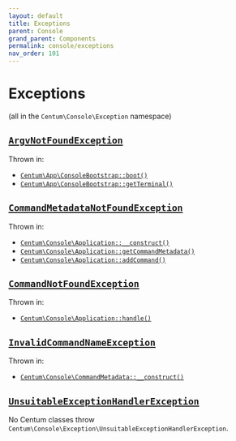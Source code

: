 ```yaml
---
layout: default
title: Exceptions
parent: Console
grand_parent: Components
permalink: console/exceptions
nav_order: 101
---
```




# Exceptions

(all in the `Centum\Console\Exception` namespace)



## [`ArgvNotFoundException`](https://github.com/SidRoberts/centum/blob/development/src/Console/Exception/ArgvNotFoundException.php)

Thrown in:

- [`Centum\App\ConsoleBootstrap::boot()`](https://github.com/SidRoberts/centum/blob/development/src/App/ConsoleBootstrap.php#L21)
- [`Centum\App\ConsoleBootstrap::getTerminal()`](https://github.com/SidRoberts/centum/blob/development/src/App/ConsoleBootstrap.php#L33)



## [`CommandMetadataNotFoundException`](https://github.com/SidRoberts/centum/blob/development/src/Console/Exception/CommandMetadataNotFoundException.php)

Thrown in:

- [`Centum\Console\Application::__construct()`](https://github.com/SidRoberts/centum/blob/development/src/Console/Application.php#L36)
- [`Centum\Console\Application::getCommandMetadata()`](https://github.com/SidRoberts/centum/blob/development/src/Console/Application.php#L50)
- [`Centum\Console\Application::addCommand()`](https://github.com/SidRoberts/centum/blob/development/src/Console/Application.php#L70)



## [`CommandNotFoundException`](https://github.com/SidRoberts/centum/blob/development/src/Console/Exception/CommandNotFoundException.php)

Thrown in:

- [`Centum\Console\Application::handle()`](https://github.com/SidRoberts/centum/blob/development/src/Console/Application.php#L97)



## [`InvalidCommandNameException`](https://github.com/SidRoberts/centum/blob/development/src/Console/Exception/InvalidCommandNameException.php)

Thrown in:

- [`Centum\Console\CommandMetadata::__construct()`](https://github.com/SidRoberts/centum/blob/development/src/Console/CommandMetadata.php#L14)



## [`UnsuitableExceptionHandlerException`](https://github.com/SidRoberts/centum/blob/development/src/Console/Exception/UnsuitableExceptionHandlerException.php)

No Centum classes throw `Centum\Console\Exception\UnsuitableExceptionHandlerException`.
